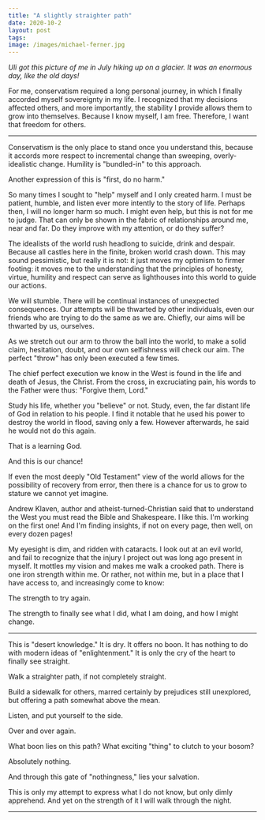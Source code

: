 ```yaml
---
title: "A slightly straighter path"
date: 2020-10-2
layout: post
tags:
image: /images/michael-ferner.jpg
---
```


*Uli got this picture of me in July hiking up on a glacier. It was an enormous
day, like the old days!*

For me, conservatism required a long personal journey, in which I finally
accorded myself sovereignty in my life. I recognized that my decisions affected
others, and more importantly, the stability I provide allows them to grow into
themselves. Because I know myself, I am free. Therefore, I want that freedom
for others.

-----

Conservatism is the only place to stand once you understand this, because it
accords more respect to incremental change than sweeping, overly-idealistic
change. Humility is "bundled-in" to this approach.

Another expression of this is "first, do no harm."

So many times I sought to "help" myself and I only created harm. I must be
patient, humble, and listen ever more intently to the story of life. Perhaps
then, I will no longer harm so much. I might even help, but this is not for me
to judge. That can only be shown in the fabric of relationships around me, near
and far. Do they improve with my attention, or do they suffer?

The idealists of the world rush headlong to suicide, drink and despair. Because
all castles here in the finite, broken world crash down. This may sound
pessimistic, but really it is not: it just moves my optimism to firmer footing:
it moves me to the understanding that the principles of honesty, virtue,
humility and respect can serve as lighthouses into this world to guide our
actions.

We will stumble. There will be continual instances of unexpected consequences.
Our attempts will be thwarted by other individuals, even our friends who are
trying to do the same as we are. Chiefly, our aims will be thwarted by us,
ourselves.

As we stretch out our arm to throw the ball into the world, to make a solid
claim, hesitation, doubt, and our own selfishness will check our aim. The
perfect "throw" has only been executed a few times.

The chief perfect execution we know in the West is found in the life and death
of Jesus, the Christ. From the cross, in excruciating pain, his words to the
Father were thus: "Forgive them, Lord."

Study his life, whether you "believe" or not. Study, even, the far distant life
of God in relation to his people. I find it notable that he used his power to
destroy the world in flood, saving only a few. However afterwards, he said he
would not do this again.

That is a learning God.

And this is our chance!

If even the most deeply "Old Testament" view of the world allows for the
possibility of recovery from error, then there is a chance for us to grow to
stature we cannot yet imagine.

Andrew Klaven, author and atheist-turned-Christian said that to understand the
West you must read the Bible and Shakespeare. I like this. I'm working on the
first one! And I'm finding insights, if not on every page, then well, on every
dozen pages!

My eyesight is dim, and ridden with cataracts. I look out at an evil world, and
fail to recognize that the injury I project out was long ago present in myself.
It mottles my vision and makes me walk a crooked path. There is one iron
strength within me. Or rather, not within me, but in a place that I have access
to, and increasingly come to know:

The strength to try again.

The strength to finally see what I did, what I am doing, and how I might change.

---

This is "desert knowledge." It is dry. It offers no boon. It has nothing to do
with modern ideas of "enlightenment." It is only the cry of the heart to finally
see straight.

Walk a straighter path, if not completely straight.

Build a sidewalk for others, marred certainly by prejudices still unexplored,
but offering a path somewhat above the mean.

Listen, and put yourself to the side.

Over and over again.

What boon lies on this path? What exciting "thing" to clutch to your bosom?

Absolutely nothing.

And through this gate of "nothingness," lies your salvation.

This is only my attempt to express what I do not know, but only dimly
apprehend. And yet on the strength of it I will walk through the night.


----

